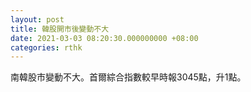 ```yaml
---
layout: post
title: 韓股開市後變動不大
date: 2021-03-03 08:20:30.000000000 +08:00
categories: rthk
---
```


南韓股市變動不大。首爾綜合指數較早時報3045點，升1點。
